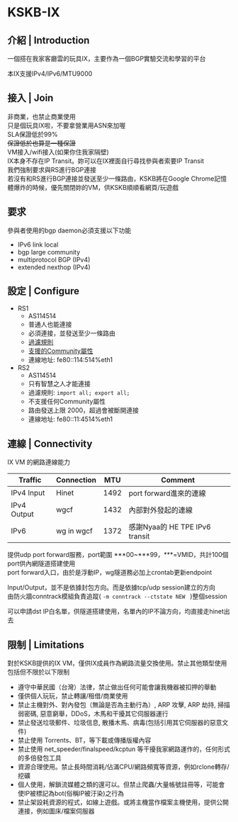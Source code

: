 # KSKB-IX

## 介紹 | Introduction
一個搭在我家客廳雲的玩具IX，主要作為一個BGP實驗交流和學習的平台  

本IX支援IPv4/IPv6/MTU9000

## 接入 | Join
非商業，也禁止商業使用  
只是個玩具IX啦，不要拿營業用ASN來加喔  
SLA保證低於99%  
~~保證低於也算是一種保證~~  
VM接入/wifi接入(如果你住我家隔壁)  
IX本身不存在IP Transit。妳可以在IX裡面自行尋找參與者索要IP Transit  
我們強制要求與RS進行BGP連接  
若沒有和RS進行BGP連接並發送至少一條路由，KSKB將在Google Chrome記憶體爆炸的時候，優先關閉妳的VM，供KSKB順順看網頁/玩遊戲  

## 要求
參與者使用的bgp daemon必須支援以下功能  
* IPv6 link local
* bgp large community
* multiprotocol BGP (IPv4)
* extended nexthop (IPv4)

## 設定 | Configure
* RS1
  * AS114514
  * 普通人也能連接
  * 必須連接，並發送至少一條路由
  * [過濾規則](https://github.com/KSKBpage/KSKB-IX/blob/main/RS1.md#default-filtering-policy)
  * [支援的Community屬性](https://github.com/KSKBpage/KSKB-IX/blob/main/RS1.md#announcement-control-via-bgp-communities)
  * 連線地址: fe80::114:514%eth1
* RS2
  * AS114514
  * 只有智慧之人才能連接
  * 過濾規則: `import all; export all;`
  * 不支援任何Community屬性
  * 路由發送上限 2000，超過會被斷開連接
  * 連線地址: fe80::11:4514%eth1

## 連線 | Connectivity

IX VM 的網路連線能力

Traffic     | Connection   | MTU  | Comment                |
------------|--------------|------|------------------------|
IPv4 Input  | Hinet        | 1492 | port forward進來的連線  |
IPv4 Output | wgcf         | 1432 | 內部對外發起的連線       |
IPv6        | wg in wgcf   | 1372 | 感謝Nyaa的 HE TPE IPv6 transit |

提供udp port forward服務，port範圍 \*\*\*00~\*\*\*99，\*\*\*=VMID，共計100個port供內網隧道搭建使用  
port forward入口，由於是浮動IP，wg隧道務必加上crontab更新endpoint  

Input/Output，並不是依據封包方向。而是依據tcp/udp session建立的方向  
由防火牆conntrack模組負責追蹤( `-m conntrack --ctstate NEW ` )整個session  

可以申請dst IP白名單，供隧道搭建使用，名單內的IP不論方向，均直接走hinet出去  

## 限制 | Limitations
對於KSKB提供的IX VM，僅供IX成員作為網路流量交換使用。禁止其他類型使用  
包括但不限於以下限制

* 遵守中華民國（台灣）法律，禁止做出任何可能會讓我機器被扣押的舉動
* 僅供個人玩玩，禁止轉讓/租借/商業使用
* 禁止主機對外、對內發包（無論是否為主動行為）, ARP 攻擊, ARP 劫持, 掃描弱密碼, 惡意窮舉，DDoS，木馬和干擾其它伺服器運行
* 禁止發送垃圾郵件、垃圾信息, 散播木馬、病毒(包括引用其它伺服器的惡意文件)
* 禁止使用 Torrents、BT，等下載或傳播版權內容
* 禁止使用 net_speeder/finalspeed/kcptun 等干擾我家網路運作的，任何形式的多倍發包工具
* 資源合理使用。禁止長時間消耗/佔滿CPU/網路頻寬等資源，例如rclone轉存/挖礦
* 個人使用，解鎖流媒體之類的還可以。但禁止爬蟲/大量帳號註冊等，可能會使IP被標記為bot(俗稱IP被汙染)之行為
* 禁止架設耗資源的程式，如線上遊戲。或將主機當作檔案主機使用，提供公開連接，例如圖床/檔案伺服器

